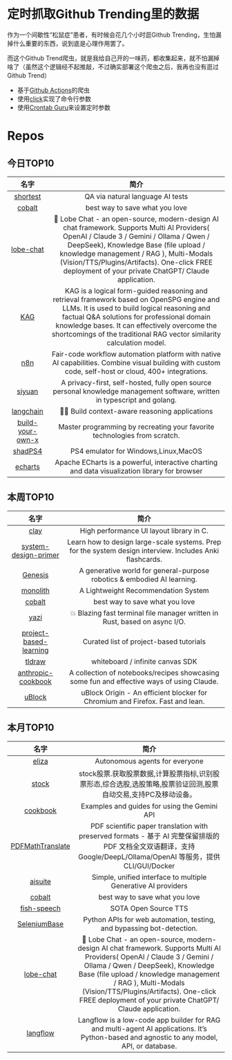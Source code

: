 # 定时抓取Github Trending里的数据

作为一个间歇性“松鼠症”患者，有时候会花几个小时逛Github Trending，生怕漏掉什么重要的东西，说到底是心理作用罢了。

而这个Github Trend爬虫，就是我给自己开的一味药，都收集起来，就不怕漏掉啥了（虽然这个逻辑经不起推敲，不过确实部署这个爬虫之后，我再也没有逛过Github Trend）

* 基于[Github Actions](https://docs.github.com/en/actions)的爬虫
* 使用[click](https://github.com/pallets/click)实现了命令行参数
* 使用[Crontab Guru](https://crontab.guru/)来设置定时参数

# Repos
## 今日TOP10 
<!-- START OF DAILY_TOP10_REPOS -->
| 名字 | 简介 |
| :----: | :----: |
| [shortest](https://github.com/anti-work/shortest) | QA via natural language AI tests |
| [cobalt](https://github.com/imputnet/cobalt) | best way to save what you love |
| [lobe-chat](https://github.com/lobehub/lobe-chat) | 🤯 Lobe Chat - an open-source, modern-design AI chat framework. Supports Multi AI Providers( OpenAI / Claude 3 / Gemini / Ollama / Qwen / DeepSeek), Knowledge Base (file upload / knowledge management / RAG ), Multi-Modals (Vision/TTS/Plugins/Artifacts). One-click FREE deployment of your private ChatGPT/ Claude application. |
| [KAG](https://github.com/OpenSPG/KAG) | KAG is a logical form-guided reasoning and retrieval framework based on OpenSPG engine and LLMs. It is used to build logical reasoning and factual Q&A solutions for professional domain knowledge bases. It can effectively overcome the shortcomings of the traditional RAG vector similarity calculation model. |
| [n8n](https://github.com/n8n-io/n8n) | Fair-code workflow automation platform with native AI capabilities. Combine visual building with custom code, self-host or cloud, 400+ integrations. |
| [siyuan](https://github.com/siyuan-note/siyuan) | A privacy-first, self-hosted, fully open source personal knowledge management software, written in typescript and golang. |
| [langchain](https://github.com/langchain-ai/langchain) | 🦜🔗 Build context-aware reasoning applications |
| [build-your-own-x](https://github.com/codecrafters-io/build-your-own-x) | Master programming by recreating your favorite technologies from scratch. |
| [shadPS4](https://github.com/shadps4-emu/shadPS4) | PS4 emulator for Windows,Linux,MacOS |
| [echarts](https://github.com/apache/echarts) | Apache ECharts is a powerful, interactive charting and data visualization library for browser |
<!-- END OF DAILY_TOP10_REPOS -->

## 本周TOP10
<!-- START OF WEEKLY_TOP10_REPOS -->
| 名字 | 简介 |
| :----: | :----: |
| [clay](https://github.com/nicbarker/clay) | High performance UI layout library in C. |
| [system-design-primer](https://github.com/donnemartin/system-design-primer) | Learn how to design large-scale systems. Prep for the system design interview. Includes Anki flashcards. |
| [Genesis](https://github.com/Genesis-Embodied-AI/Genesis) | A generative world for general-purpose robotics & embodied AI learning. |
| [monolith](https://github.com/bytedance/monolith) | A Lightweight Recommendation System |
| [cobalt](https://github.com/imputnet/cobalt) | best way to save what you love |
| [yazi](https://github.com/sxyazi/yazi) | 💥 Blazing fast terminal file manager written in Rust, based on async I/O. |
| [project-based-learning](https://github.com/practical-tutorials/project-based-learning) | Curated list of project-based tutorials |
| [tldraw](https://github.com/tldraw/tldraw) | whiteboard / infinite canvas SDK |
| [anthropic-cookbook](https://github.com/anthropics/anthropic-cookbook) | A collection of notebooks/recipes showcasing some fun and effective ways of using Claude. |
| [uBlock](https://github.com/gorhill/uBlock) | uBlock Origin - An efficient blocker for Chromium and Firefox. Fast and lean. |
<!-- END OF WEEKLY_TOP10_REPOS -->

## 本月TOP10
<!-- START OF MONTHLY_TOP10_REPOS -->
| 名字 | 简介 |
| :----: | :----: |
| [eliza](https://github.com/elizaOS/eliza) | Autonomous agents for everyone |
| [stock](https://github.com/myhhub/stock) | stock股票.获取股票数据,计算股票指标,识别股票形态,综合选股,选股策略,股票验证回测,股票自动交易,支持PC及移动设备。 |
| [cookbook](https://github.com/google-gemini/cookbook) | Examples and guides for using the Gemini API |
| [PDFMathTranslate](https://github.com/Byaidu/PDFMathTranslate) | PDF scientific paper translation with preserved formats - 基于 AI 完整保留排版的 PDF 文档全文双语翻译，支持 Google/DeepL/Ollama/OpenAI 等服务，提供 CLI/GUI/Docker |
| [aisuite](https://github.com/andrewyng/aisuite) | Simple, unified interface to multiple Generative AI providers |
| [cobalt](https://github.com/imputnet/cobalt) | best way to save what you love |
| [fish-speech](https://github.com/fishaudio/fish-speech) | SOTA Open Source TTS |
| [SeleniumBase](https://github.com/seleniumbase/SeleniumBase) | Python APIs for web automation, testing, and bypassing bot-detection. |
| [lobe-chat](https://github.com/lobehub/lobe-chat) | 🤯 Lobe Chat - an open-source, modern-design AI chat framework. Supports Multi AI Providers( OpenAI / Claude 3 / Gemini / Ollama / Qwen / DeepSeek), Knowledge Base (file upload / knowledge management / RAG ), Multi-Modals (Vision/TTS/Plugins/Artifacts). One-click FREE deployment of your private ChatGPT/ Claude application. |
| [langflow](https://github.com/langflow-ai/langflow) | Langflow is a low-code app builder for RAG and multi-agent AI applications. It’s Python-based and agnostic to any model, API, or database. |
<!-- END OF MONTHLY_TOP10_REPOS -->
